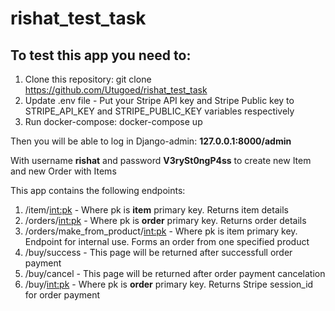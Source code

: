 # rishat_test_task

## To test this app you need to:
1. Clone this repository:
  git clone https://github.com/Utugoed/rishat_test_task
2. Update .env file - 
    Put your Stripe API key and Stripe Public key to 
    STRIPE_API_KEY and STRIPE_PUBLIC_KEY  variables respectively
3. Run docker-compose:
  docker-compose up

Then you will be able to log in Django-admin:
  **127.0.0.1:8000/admin**

With username **rishat** and password **V3rySt0ngP4ss** to create new Item and new Order with Items

This app contains the following endpoints:
1. /item/<int:pk> - Where pk is **item** primary key. Returns item details
2. /orders/<int:pk> - Where pk is **order** primary key. Returns order details
3. /orders/make_from_product/<int:pk> - Where pk is item primary key. Endpoint for internal use.
                                     Forms an order from one specified product
4. /buy/success - This page will be returned after successfull order payment
5. /buy/cancel - This page will be returned after order payment cancelation
6. /buy/<int:pk> - Where pk is **order** primary key. Returns Stripe session_id for order payment
